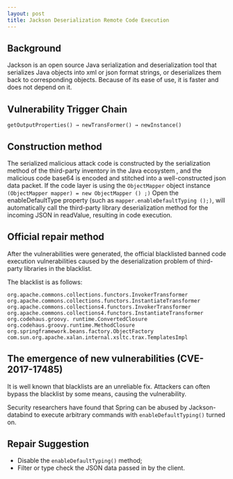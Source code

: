 ```yaml
---
layout: post
title: Jackson Deserialization Remote Code Execution
---
```


## Background

Jackson is an open source Java serialization and deserialization tool that serializes Java objects into xml or json format strings, or deserializes them back to corresponding objects. Because of its ease of use, it is faster and does not depend on it. 

## Vulnerability Trigger Chain

`getOutputProperties() → newTransFormer() → newInstance()`


## Construction method
The serialized malicious attack code is constructed by the serialization method of the third-party inventory in the Java ecosystem , and the malicious code base64 is encoded and stitched into a well-constructed json data packet. If the code layer is using the `ObjectMapper` object instance 
`(ObjectMapper mapper) = new ObjectMapper () ;)` Open the enableDefaultType property (such as `mapper.enableDefaultTyping ();)`, will automatically call the third-party library deserialization method for the incoming JSON in readValue, resulting in code execution.

## Official repair method
After the vulnerabilities were generated, the official blacklisted banned code execution vulnerabilities caused by the deserialization problem of third-party libraries in the blacklist.

The blacklist is as follows: 

	org.apache.commons.collections.functors.InvokerTransformer 
	org.apache.commons.collections.functors.InstantiateTransformer 
	org.apache.commons.collections4.functors.InvokerTransformer 
	org.apache.commons.collections4.functors.InstantiateTransformer 
	org.codehaus.groovy. runtime.ConvertedClosure 
	org.codehaus.groovy.runtime.MethodClosure 
	org.springframework.beans.factory.ObjectFactory 
	com.sun.org.apache.xalan.internal.xsltc.trax.TemplatesImpl


## The emergence of new vulnerabilities (CVE-2017-17485)
It is well known that blacklists are an unreliable fix. Attackers can often bypass the blacklist by some means, causing the vulnerability.

Security researchers have found that Spring can be abused by Jackson-databind to execute arbitrary commands with `enableDefaultTyping()` turned on.



## Repair Suggestion

- Disable the `enableDefaultTyping()` method;
- Filter or type check the JSON data passed in by the client.
